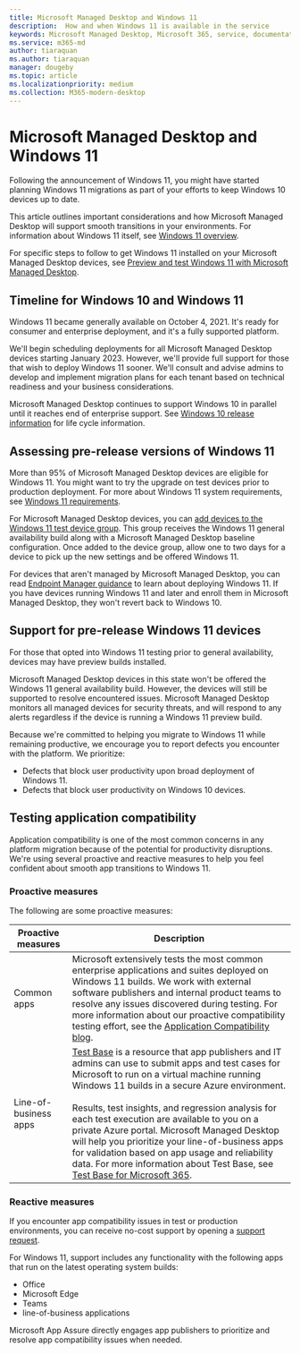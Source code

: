 ```yaml
---
title: Microsoft Managed Desktop and Windows 11
description:  How and when Windows 11 is available in the service
keywords: Microsoft Managed Desktop, Microsoft 365, service, documentation
ms.service: m365-md
author: tiaraquan
ms.author: tiaraquan
manager: dougeby
ms.topic: article
ms.localizationpriority: medium
ms.collection: M365-modern-desktop
---
```


# Microsoft Managed Desktop and Windows 11

Following the announcement of Windows 11, you might have started planning Windows 11 migrations as part of your efforts to keep Windows 10 devices up to date.

This article outlines important considerations and how Microsoft Managed Desktop will support smooth transitions in your environments. For information about Windows 11 itself, see [Windows 11 overview](/windows/whats-new/windows-11).

For specific steps to follow to get Windows 11 installed on your Microsoft Managed Desktop devices, see [Preview and test Windows 11 with Microsoft Managed Desktop](../operate/test-windows-11.md).

## Timeline for Windows 10 and Windows 11

Windows 11 became generally available on October 4, 2021. It's ready for consumer and enterprise deployment, and it's a fully supported platform.

We'll begin scheduling deployments for all Microsoft Managed Desktop devices starting January 2023. However, we'll provide full support for those that wish to deploy Windows 11 sooner. We'll consult and advise admins to develop and implement migration plans for each tenant based on technical readiness and your business considerations.

Microsoft Managed Desktop continues to support Windows 10 in parallel until it reaches end of enterprise support. See [Windows 10 release information](/windows/release-health/release-information) for life cycle information.

## Assessing pre-release versions of Windows 11

More than 95% of Microsoft Managed Desktop devices are eligible for Windows 11. You might want to try the upgrade on test devices prior to production deployment. For more about Windows 11 system requirements, see [Windows 11 requirements](/windows/whats-new/windows-11-requirements).

For Microsoft Managed Desktop devices, you can [add devices to the Windows 11 test device group](../operate/test-windows-11.md#add-devices-to-the-windows-11-test-group). This group receives the Windows 11 general availability build along with a Microsoft Managed Desktop baseline configuration. Once added to the device group, allow one to two days for a device to pick up the new settings and be offered Windows 11.

For devices that aren't managed by Microsoft Managed Desktop, you can read [Endpoint Manager guidance](https://techcommunity.microsoft.com/t5/microsoft-endpoint-manager-blog/endpoint-manager-simplifies-upgrades-to-windows-11/ba-p/2771886) to learn about deploying Windows 11. If you have devices running Windows 11 and later and enroll them in Microsoft Managed Desktop, they won't revert back to Windows 10.

## Support for pre-release Windows 11 devices

For those that opted into Windows 11 testing prior to general availability, devices may have preview builds installed.

Microsoft Managed Desktop devices in this state won't be offered the Windows 11 general availability build. However, the devices will still be supported to resolve encountered issues. Microsoft Managed Desktop monitors all managed devices for security threats, and will respond to any alerts regardless if the device is running a Windows 11 preview build.

Because we're committed to helping you migrate to Windows 11 while remaining productive, we encourage you to report defects you encounter with the platform. We prioritize:

- Defects that block user productivity upon broad deployment of Windows 11.
- Defects that block user productivity on Windows 10 devices.

## Testing application compatibility

Application compatibility is one of the most common concerns in any platform migration because of the potential for productivity disruptions. We're using several proactive and reactive measures to help you feel confident about smooth app transitions to Windows 11.

### Proactive measures

The following are some proactive measures:

| Proactive measures | Description |
| ----- | ----- |
| Common apps | Microsoft extensively tests the most common enterprise applications and suites deployed on Windows 11 builds. We work with external software publishers and internal product teams to resolve any issues discovered during testing. For more information about our proactive compatibility testing effort, see the [Application Compatibility blog](https://blogs.windows.com/windowsexperience/2019/01/15/application-compatibility-in-the-windows-ecosystem/).
| Line-of-business apps | [Test Base](https://www.microsoft.com/testbase) is a resource that app publishers and IT admins can use to submit apps and test cases for Microsoft to run on a virtual machine running Windows 11 builds in a secure Azure environment.<br><br>Results, test insights, and regression analysis for each test execution are available to you on a private Azure portal. Microsoft Managed Desktop will help you prioritize your line-of-business apps for validation based on app usage and reliability data. For more information about Test Base, see [Test Base for Microsoft 365](https://techcommunity.microsoft.com/t5/windows-it-pro-blog/test-base-for-microsoft-365-microsoft-ignite-2021-updates/ba-p/2185566). |

### Reactive measures

If you encounter app compatibility issues in test or production environments, you can receive no-cost support by opening a [support request](../operate/test-windows-11.md#report-issues).

For Windows 11, support includes any functionality with the following apps that run on the latest operating system builds:

- Office
- Microsoft Edge
- Teams
- line-of-business applications

Microsoft App Assure directly engages app publishers to prioritize and resolve app compatibility issues when needed.
